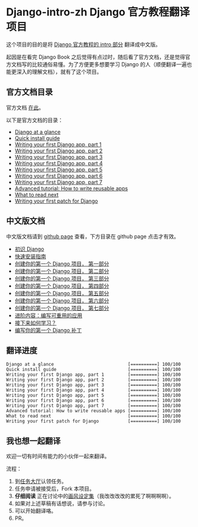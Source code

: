 # Django-intro-zh Django 官方教程翻译项目

这个项目的目的是将 [Django 官方教程的 intro 部分][django-intro] 翻译成中文版。

起因是在看完 Django Book 之后觉得有点过时，随后看了官方文档，还是觉得官方文档写的比较通俗易懂。为了方便更多想要学习 Django 的人（顺便翻译一遍也能更深入的理解文档），就有了这个项目。

## 官方文档目录

官方文档 [在此][django-intro]。

以下是官方文档的目录：

- [Django at a glance][django-intro-glance]
- [Quick install guide][django-intro-install]
- [Writing your first Django app, part 1][django-intro-wyfda-1]
- [Writing your first Django app, part 2][django-intro-wyfda-2]
- [Writing your first Django app, part 3][django-intro-wyfda-3]
- [Writing your first Django app, part 4][django-intro-wyfda-4]
- [Writing your first Django app, part 5][django-intro-wyfda-5]
- [Writing your first Django app, part 6][django-intro-wyfda-6]
- [Writing your first Django app, part 7][django-intro-wyfda-7]
- [Advanced tutorial: How to write reusable apps][django-intro-reusableapp]
- [What to read next][django-intro-whatsnext]
- [Writing your first patch for Django][django-intro-pathch]

## 中文版文档

中文版文档请到 [github page][gh-url] 查看，下方目录在 github page 点击才有效。

- [初识 Django](glance.md)
- [快速安装指南](install.md)
- [创建你的第一个 Django 项目， 第一部分](part1.md)
- [创建你的第一个 Django 项目， 第二部分](part2.md)
- [创建你的第一个 Django 项目， 第三部分](part3.md)
- [创建你的第一个 Django 项目， 第四部分](part4.md)
- [创建你的第一个 Django 项目， 第五部分](part5.md)
- [创建你的第一个 Django 项目， 第六部分](part6.md)
- [创建你的第一个 Django 项目， 第七部分](part7.md)
- [进阶内容：编写可重用的应用](reusable_app.md)
- [接下来如何学习？](whats_next.md)
- [编写你的第一个 Django 补丁](patch.md)

## 翻译进度

```text
Django at a glance                            [==========] 100/100
Quick install guide                           [==========] 100/100
Writing your first Django app, part 1         [==========] 100/100
Writing your first Django app, part 2         [==========] 100/100
Writing your first Django app, part 3         [==========] 100/100
Writing your first Django app, part 4         [==========] 100/100
Writing your first Django app, part 5         [==========] 100/100
Writing your first Django app, part 6         [==========] 100/100
Writing your first Django app, part 7         [==========] 100/100
Advanced tutorial: How to write reusable apps [==========] 100/100
What to read next                             [==========] 100/100
Writing your first patch for Django           [==========] 100/100
```

## 我也想一起翻译

欢迎一切有时间有能力的小伙伴一起来翻译。

流程：

1. 到[任务大厅](https://github.com/7sDream/django-intro-zh/issues/1)认领任务。
2. 任务申请被接受后，Fork 本项目。
3. **仔细阅读** 正在讨论中的[画风设定集](https://github.com/7sDream/django-intro-zh/issues/2)（我改改改改的累死了啊啊啊啊）。
4. 如果对上述草稿有话想说，请参与讨论。
5. 可以开始翻译咯。
6. PR。

[django-intro]: https://docs.djangoproject.com/en/1.11/intro/
[django-intro-glance]: https://docs.djangoproject.com/en/1.11/intro/overview/
[django-intro-install]: https://docs.djangoproject.com/en/1.11/intro/install/
[django-intro-wyfda-1]: https://docs.djangoproject.com/en/1.11/intro/tutorial01/
[django-intro-wyfda-2]: https://docs.djangoproject.com/en/1.11/intro/tutorial02/
[django-intro-wyfda-3]: https://docs.djangoproject.com/en/1.11/intro/tutorial03/
[django-intro-wyfda-4]: https://docs.djangoproject.com/en/1.11/intro/tutorial04/
[django-intro-wyfda-5]: https://docs.djangoproject.com/en/1.11/intro/tutorial05/
[django-intro-wyfda-6]: https://docs.djangoproject.com/en/1.11/intro/tutorial06/
[django-intro-wyfda-7]: https://docs.djangoproject.com/en/1.11/intro/tutorial07/
[django-intro-reusableapp]: https://docs.djangoproject.com/en/1.11/intro/reusable-apps/
[django-intro-whatsnext]: https://docs.djangoproject.com/en/1.11/intro/whatsnext/
[django-intro-pathch]: https://docs.djangoproject.com/en/1.11/intro/contributing/

[gh-url]: http://7sdream.github.io/django-intro-zh/
